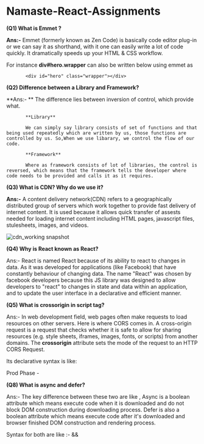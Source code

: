# Namaste-React-Assignments

**(Q1) What is Emmet ?**

**Ans:-** Emmet (formerly known as Zen Code) is basically code editor plug-in or we can say it as shorthand, with it one can easily write a lot of code quickly. It dramatically speeds up your   HTML & CSS workflow.

For instance **div#hero.wrapper** can also be written below using emmet as

           <div id="hero" class="wrapper"></div>

**(Q2) Difference between a Library and Framework?**

**Ans:- **  The difference lies between inversion of control, which provide what.

           **Library**

           We can simply say library consists of set of functions and that being used repeatedly which are written by us, those functions are controlled by us. So,When we use libarary, we control the flow of our code.
           
           **Framework**

           Where as framework consists of lot of libraries, the control is reversed, which means that the framework tells the developer where code needs to be provided and calls it as it requires.

**(Q3) What is CDN? Why do we use it?**

**Ans:-** A content delivery network(CDN) refers to a geographically distributed group of servers which work together to provide fast delivery of internet content. It is used because it allows quick transfer of assests needed for loading internet content including HTML pages, javascript files, stulesheets, images, and videos.

![cdn_working snapshot](https://user-images.githubusercontent.com/32253692/210316106-f03f12bb-8056-4536-b911-91cca427c60d.PNG)


**(Q4) Why is React known as React?**

Ans:- React is named React because of its ability to react to changes in data. As it was developed for applications (like Facebook) that have constantly behaviour of changing data. The name "React" was chosen by facebook developers because this JS library was designed to allow developers to "react" to changes in state and data within an application, and to update the user interface in a declarative and efficient manner.

**(Q5) What is crossorigin in script tag?**

Ans:- In web development field, web pages often make requests to load resources on other servers. Here is where CORS comes in. A cross-origin request is a request that checks whether it is safe to allow for sharing resources (e.g. style sheets, iframes, images, fonts, or scripts) from another domains. The **crossorigin** attribute sets the mode of the request to an HTTP CORS Request. 

Its declarative syntax is like:  <script crossorigin="anonymous|use-credentials">
           
           
**(Q6) What is diference between React and ReactDOM ?**

Ans:- In order to work with React in the browsers, we need to include 2 libraries: React and ReactDOM. React is a JS library for building User Interfaces whereas ReactDOM is also a JavaScript library that allows React to interact with the DOM. The react package contains React.createElement(), React.Component, React.Children, and other helpers related to elements and component classes. We can think of these as the isomorphic or universal helpers that you need to build components. The react-dom package contains ReactDOM.render() which is responsible for actually render UI and to manipulate the DOM structure and objects in the browser, and in react-dom/server we have server-side rendering support with ReactDOMServer.renderToString() and ReactDOMServer.renderToStaticMarkup().
           
**(Q7) What is difference between react.development.js and react.production.js files via CDN?**
 
Ans:- react.development.js is a larger not minimised version of React that is usually used to build the apps during development phase. react.production.js is smaller minimised version of React used during production phase to minimise the import time in live React webApps. Which is why Development build is several times (maybe 3-5x) slower than the production build.
    
React and ReactDOM CDN Syntax for both development and production phase are below
           
Dev Phase -   <script crossorigin src="https://unpkg.com/react@18/umd/react.development.js"></script>
              <script crossorigin src="https://unpkg.com/react-dom@18/umd/react-dom.development.js"></script>    
     
Prod Phase -  <script crossorigin src="https://unpkg.com/react@18/umd/react.production.min.js"></script>
              <script crossorigin src="https://unpkg.com/react-dom@18/umd/react-dom.production.min.js"></script>
           
**(Q8) What is async and defer?**
           
Ans:- The key difference between these two are like , Async is a boolean attribute which means execute code when it is downloaded and do not block DOM construction during downloading process. Defer is also a boolean attribute which means execute code after it's downloaded and browser finished DOM construction and rendering process.

Syntax for both are like :- <script src="demo_async.js" async></script> && <script src="demo_defer.js" defer></script>           
